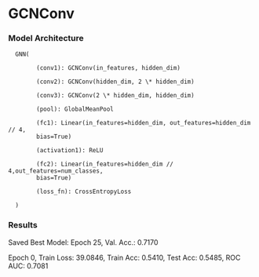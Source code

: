 # GCNConv

### Model Architecture

      GNN(

            (conv1): GCNConv(in_features, hidden_dim)

            (conv2): GCNConv(hidden_dim, 2 \* hidden_dim)

            (conv3): GCNConv(2 \* hidden_dim, hidden_dim)

            (pool): GlobalMeanPool

            (fc1): Linear(in_features=hidden_dim, out_features=hidden_dim // 4,
            bias=True)

            (activation1): ReLU

            (fc2): Linear(in_features=hidden_dim // 4,out_features=num_classes,
            bias=True)

            (loss_fn): CrossEntropyLoss

      )

### Results

Saved Best Model: Epoch 25, Val. Acc.: 0.7170

Epoch 0, Train Loss: 39.0846, Train Acc: 0.5410, Test Acc: 0.5485, ROC AUC: 0.7081
